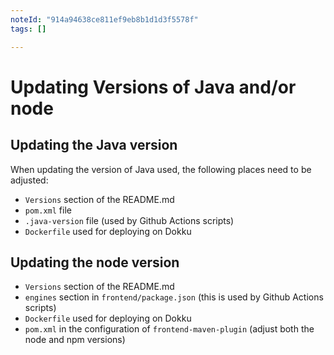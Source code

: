 ```yaml
---
noteId: "914a94638ce811ef9eb8b1d1d3f5578f"
tags: []

---
```


# Updating Versions of Java and/or node

## Updating the Java version

When updating the version of Java used, the following places need to be adjusted:

* `Versions` section of the README.md
* `pom.xml` file
* `.java-version` file (used by Github Actions scripts)
* `Dockerfile` used for deploying on Dokku

## Updating the node version

* `Versions` section of the README.md
* `engines` section in `frontend/package.json` (this is used by Github Actions scripts)
* `Dockerfile` used for deploying on Dokku
* `pom.xml` in the configuration of `frontend-maven-plugin` (adjust both the node and npm versions)

